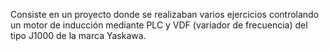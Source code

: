 Consiste en un proyecto donde se realizaban varios ejercicios controlando un motor de inducción mediante PLC y VDF (variador de frecuencia) del tipo J1000 de la marca Yaskawa.
